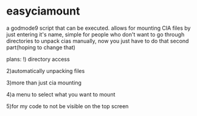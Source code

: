 # easyciamount
a godmode9 script that can be executed. allows for mounting CIA files by just entering it's name, simple for people who don't want to
go through directories to unpack cias manually, now you just have to do that second part(hoping to change that)


plans:
!) directory access

2)automatically unpacking files

3)more than just cia mounting

4)a menu to select what you want to mount

5)for my code to not be visible on the top screen
